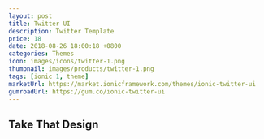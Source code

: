 ```yaml
---
layout: post
title: Twitter UI
description: Twitter Template
price: 18
date: 2018-08-26 18:00:18 +0800
categories: Themes
icon: images/icons/twitter-1.png
thumbnail: images/products/twitter-1.png
tags: [ionic 1, theme]
marketUrl: https://market.ionicframework.com/themes/ionic-twitter-ui
gumroadUrl: https://gum.co/ionic-twitter-ui
---
```


## Take That Design
